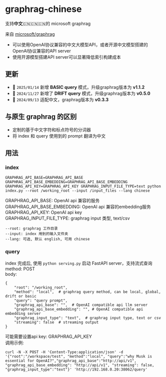 # graphrag-chinese

支持**中文**🇨🇳🇨🇳🇨🇳的 microsoft graphrag

来自 [microsoft/graphrag](https://github.com/microsoft/graphrag)

- 可以使用OpenAI协议兼容的中文大模型API，或者开源中文模型搭建的OpenAI协议兼容的API server
- 使用开源模型搭建API server可以显著降低索引构建成本

## 更新

- 🚀 `2025/01/14` 新增 **BASIC query** 模式，升级graphrag版本为 **v1.1.2**
- 🚀 `2024/11/27` 新增了 **DRIFT query** 模式，升级graphrag版本为 **v0.5.0**
- 🚀 `2024/09/13` 适配中文，graphrag版本为 **v0.3.3**

## 与原生 graphrag 的区别
- 定制的基于中文字符和标点符号的分词器
- 将 index 和 query 使用到的 prompt 翻译为中文

## 用法

### index
```
GRAPHRAG_API_BASE=GRAPHRAG_API_BASE GRAPHRAG_API_BASE_EMBEDDING=GRAPHRAG_API_BASE_EMBEDDING GRAPHRAG_API_KEY=GRAPHRAG_API_KEY GRAPHRAG_INPUT_FILE_TYPE=text python index.py --root /working_root --input /input_files --lang chinese
```

GRAPHRAG_API_BASE: OpenAI api 兼容的服务  
GRAPHRAG_API_BASE_EMBEDDING: OpenAI api 兼容的embedding服务  
GRAPHRAG_API_KEY: OpenAI api key  
GRAPHRAG_INPUT_FILE_TYPE: graphrag input 类型, text/csv  

```
--root: graphrag 工作目录  
--input: index 用到的输入文件夹  
--lang: 可选, 默认 english, 可用 chinese  
```

### query
index 完成后, 使用 ```python serving.py``` 启动 FastAPI server，支持流式查询  
method: POST  
body:  
```
{
    "root": "/working_root",
    "method": "local",  # graphrag query method, can be local, global, drift or basic
    "query": "query prompt",
    "graphrag_api_base": "",  # OpenAI compatible api llm server
    "graphrag_api_base_embedding": "", # OpenAI compatible api embedding server
    "graphrag_input_type": "text",  # graphrag input type, text or csv
    "streaming": false  # streaming output
}
```
可能需要设置api key: GRAPHRAG_API_KEY  
调用示例:  
```
curl -N -X POST -H 'Content-Type:application/json' -d '{"root":"/workspace/test", "method":"local", "query":"why Musk is essential for OpenAI?","graphrag_api_base":"http://api/v1", "graphrag_api_base_embedding": "http://api/v1", "streaming": false, "graphrag_input_type":"text"}' 'http://192.168.0.20:38062/query'
```

